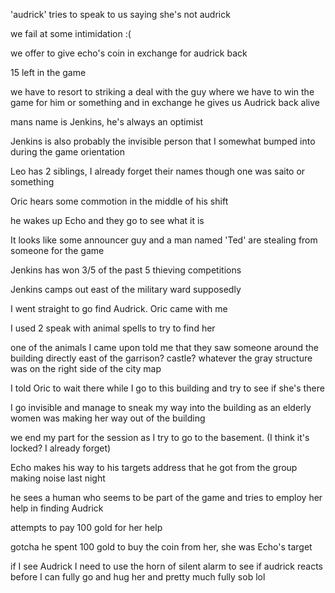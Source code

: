 'audrick' tries to speak to us saying she's not audrick

we fail at some intimidation :(

we offer to give echo's coin in exchange for audrick back

15 left in the game

we have to resort to striking a deal with the guy where we have to win the game for him or something and in exchange he gives us Audrick back alive

mans name is Jenkins, he's always an optimist

Jenkins is also probably the invisible person that I somewhat bumped into during the game orientation

Leo has 2 siblings, I already forget their names though one was saito or something

Oric hears some commotion in the middle of his shift

he wakes up Echo and they go to see what it is

It looks like some announcer guy and a man named 'Ted' are stealing from someone for the game

Jenkins has won 3/5 of the past 5 thieving competitions

Jenkins camps out east of the military ward supposedly 

I went straight to go find Audrick. Oric came with me

I used 2 speak with animal spells to try to find her

one of the animals I came upon told me that they saw someone around the building directly east of the garrison? castle? whatever the gray structure was on the right side of the city map

I told Oric to wait there while I go to this building and try to see if she's there

I go invisible and manage to sneak my way into the building as an elderly women was making her way out of the building

we end my part for the session as I try to go to the basement. (I think it's locked? I already forget)


Echo makes his way to his targets address that he got from the group making noise last night

he sees a human who seems to be part of the game and tries to employ her help in finding Audrick

attempts to pay 100 gold for her help 

gotcha he spent 100 gold to buy the coin from her, she was Echo's target



if I see Audrick I need to use the horn of silent alarm to see if audrick reacts before I can fully go and hug her and pretty much fully sob lol
